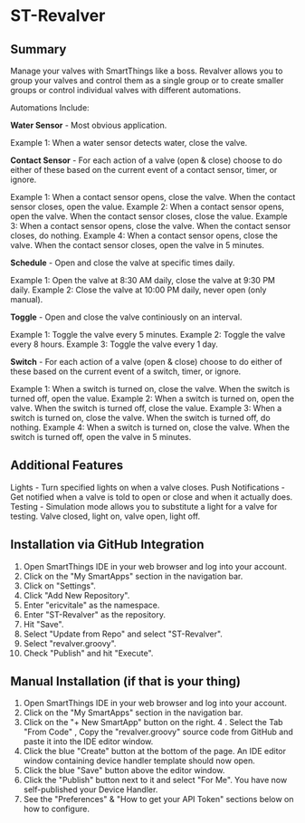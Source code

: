 # ST-Revalver

## Summary
Manage your valves with SmartThings like a boss. Revalver allows you to group your valves and control them as a single group or to create smaller groups or control individual valves with different automations. 

Automations Include:

**Water Sensor** - Most obvious application. 

Example 1: When a water sensor detects water, close the valve.

**Contact Sensor** - For each action of a valve (open & close) choose to do either of these based on the current event of a contact sensor, timer, or ignore. 

Example 1: When a contact sensor opens, close the valve. When the contact sensor closes, open the value.
Example 2: When a contact sensor opens, open the valve. When the contact sensor closes, close the value.
Example 3: When a contact sensor opens, close the valve. When the contact sensor closes, do nothing.
Example 4: When a contact sensor opens, close the valve. When the contact sensor closes, open the valve in 5 minutes.

**Schedule** - Open and close the valve at specific times daily.

Example 1: Open the valve at 8:30 AM daily, close the valve at 9:30 PM daily.
Example 2: Close the valve at 10:00 PM daily, never open (only manual).

**Toggle** - Open and close the valve continiously on an interval.

Example 1: Toggle the valve every 5 minutes.
Example 2: Toggle the valve every 8 hours.
Example 3: Toggle the valve every 1 day.

**Switch** - For each action of a valve (open & close) choose to do either of these based on the current event of a switch, timer, or ignore. 

Example 1: When a switch is turned on, close the valve. When the switch is turned off, open the value.
Example 2: When a switch is turned on, open the valve. When the switch is turned off, close the value.
Example 3: When a switch is turned on, close the valve. When the switch is turned off, do nothing.
Example 4: When a switch is turned on, close the valve. When the switch is turned off, open the valve in 5 minutes.

## Additional Features
Lights - Turn specified lights on when a valve closes.
Push Notifications - Get notified when a valve is told to open or close and when it actually does.
Testing - Simulation mode allows you to substitute a light for a valve for testing. Valve closed, light on, valve open, light off.

## Installation via GitHub Integration
1. Open SmartThings IDE in your web browser and log into your account.
2. Click on the "My SmartApps" section in the navigation bar.
3. Click on "Settings".
4. Click "Add New Repository".
5. Enter "ericvitale" as the namespace.
6. Enter "ST-Revalver" as the repository.
7. Hit "Save".
8. Select "Update from Repo" and select "ST-Revalver".
9. Select "revalver.groovy".
10. Check "Publish" and hit "Execute".

## Manual Installation (if that is your thing)
1. Open SmartThings IDE in your web browser and log into your account.
2. Click on the "My SmartApps" section in the navigation bar.
3. Click on the "+ New SmartApp" button on the right.
4 . Select the Tab "From Code" , Copy the "revalver.groovy" source code from GitHub and paste it into the IDE editor window.
5. Click the blue "Create" button at the bottom of the page. An IDE editor window containing device handler template should now open.
6. Click the blue "Save" button above the editor window.
7. Click the "Publish" button next to it and select "For Me". You have now self-published your Device Handler.
8. See the "Preferences" & "How to get your API Token" sections below on how to configure.
